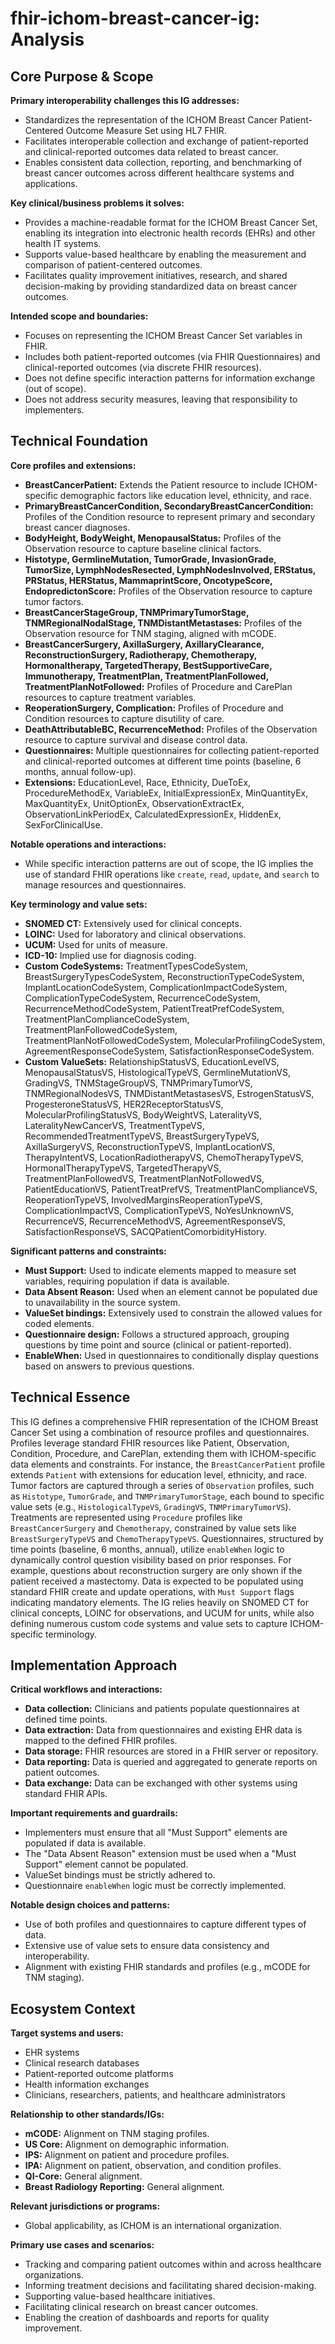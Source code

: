 # fhir-ichom-breast-cancer-ig: Analysis

## Core Purpose & Scope

**Primary interoperability challenges this IG addresses:**

-   Standardizes the representation of the ICHOM Breast Cancer Patient-Centered Outcome Measure Set using HL7 FHIR.
-   Facilitates interoperable collection and exchange of patient-reported and clinical-reported outcomes data related to breast cancer.
-   Enables consistent data collection, reporting, and benchmarking of breast cancer outcomes across different healthcare systems and applications.

**Key clinical/business problems it solves:**

-   Provides a machine-readable format for the ICHOM Breast Cancer Set, enabling its integration into electronic health records (EHRs) and other health IT systems.
-   Supports value-based healthcare by enabling the measurement and comparison of patient-centered outcomes.
-   Facilitates quality improvement initiatives, research, and shared decision-making by providing standardized data on breast cancer outcomes.

**Intended scope and boundaries:**

-   Focuses on representing the ICHOM Breast Cancer Set variables in FHIR.
-   Includes both patient-reported outcomes (via FHIR Questionnaires) and clinical-reported outcomes (via discrete FHIR resources).
-   Does not define specific interaction patterns for information exchange (out of scope).
-   Does not address security measures, leaving that responsibility to implementers.

## Technical Foundation

**Core profiles and extensions:**

-   **BreastCancerPatient:** Extends the Patient resource to include ICHOM-specific demographic factors like education level, ethnicity, and race.
-   **PrimaryBreastCancerCondition, SecondaryBreastCancerCondition:** Profiles of the Condition resource to represent primary and secondary breast cancer diagnoses.
-   **BodyHeight, BodyWeight, MenopausalStatus:** Profiles of the Observation resource to capture baseline clinical factors.
-   **Histotype, GermlineMutation, TumorGrade, InvasionGrade, TumorSize, LymphNodesResected, LymphNodesInvolved, ERStatus, PRStatus, HERStatus, MammaprintScore, OncotypeScore, EndopredictonScore:** Profiles of the Observation resource to capture tumor factors.
-   **BreastCancerStageGroup, TNMPrimaryTumorStage, TNMRegionalNodalStage, TNMDistantMetastases:** Profiles of the Observation resource for TNM staging, aligned with mCODE.
-   **BreastCancerSurgery, AxillaSurgery, AxillaryClearance, ReconstructionSurgery, Radiotherapy, Chemotherapy, Hormonaltherapy, TargetedTherapy, BestSupportiveCare, Immunotherapy, TreatmentPlan, TreatmentPlanFollowed, TreatmentPlanNotFollowed:** Profiles of Procedure and CarePlan resources to capture treatment variables.
-   **ReoperationSurgery, Complication:** Profiles of Procedure and Condition resources to capture disutility of care.
-   **DeathAttributableBC, RecurrenceMethod:** Profiles of the Observation resource to capture survival and disease control data.
-   **Questionnaires:** Multiple questionnaires for collecting patient-reported and clinical-reported outcomes at different time points (baseline, 6 months, annual follow-up).
-   **Extensions:** EducationLevel, Race, Ethnicity, DueToEx, ProcedureMethodEx, VariableEx, InitialExpressionEx, MinQuantityEx, MaxQuantityEx, UnitOptionEx, ObservationExtractEx, ObservationLinkPeriodEx, CalculatedExpressionEx, HiddenEx, SexForClinicalUse.

**Notable operations and interactions:**

-   While specific interaction patterns are out of scope, the IG implies the use of standard FHIR operations like `create`, `read`, `update`, and `search` to manage resources and questionnaires.

**Key terminology and value sets:**

-   **SNOMED CT:** Extensively used for clinical concepts.
-   **LOINC:** Used for laboratory and clinical observations.
-   **UCUM:** Used for units of measure.
-   **ICD-10:** Implied use for diagnosis coding.
-   **Custom CodeSystems:** TreatmentTypesCodeSystem, BreastSurgeryTypesCodeSystem, ReconstructionTypeCodeSystem, ImplantLocationCodeSystem, ComplicationImpactCodeSystem, ComplicationTypeCodeSystem, RecurrenceCodeSystem, RecurrenceMethodCodeSystem, PatientTreatPrefCodeSystem, TreatmentPlanComplianceCodeSystem, TreatmentPlanFollowedCodeSystem, TreatmentPlanNotFollowedCodeSystem, MolecularProfilingCodeSystem, AgreementResponseCodeSystem, SatisfactionResponseCodeSystem.
-   **Custom ValueSets:** RelationshipStatusVS, EducationLevelVS, MenopausalStatusVS, HistologicalTypeVS, GermlineMutationVS, GradingVS, TNMStageGroupVS, TNMPrimaryTumorVS, TNMRegionalNodesVS, TNMDistantMetastasesVS, EstrogenStatusVS, ProgesteroneStatusVS, HER2ReceptorStatusVS, MolecularProfilingStatusVS, BodyWeightVS, LateralityVS, LateralityNewCancerVS, TreatmentTypeVS, RecommendedTreatmentTypeVS, BreastSurgeryTypeVS, AxillaSurgeryVS, ReconstructionTypeVS, ImplantLocationVS, TherapyIntentVS, LocationRadiotherapyVS, ChemoTherapyTypeVS, HormonalTherapyTypeVS, TargetedTherapyVS, TreatmentPlanFollowedVS, TreatmentPlanNotFollowedVS, PatientEducationVS, PatientTreatPrefVS, TreatmentPlanComplianceVS, ReoperationTypeVS, InvolvedMarginsReoperationTypeVS, ComplicationImpactVS, ComplicationTypeVS, NoYesUnknownVS, RecurrenceVS, RecurrenceMethodVS, AgreementResponseVS, SatisfactionResponseVS, SACQPatientComorbidityHistory.

**Significant patterns and constraints:**

-   **Must Support:** Used to indicate elements mapped to measure set variables, requiring population if data is available.
-   **Data Absent Reason:** Used when an element cannot be populated due to unavailability in the source system.
-   **ValueSet bindings:** Extensively used to constrain the allowed values for coded elements.
-   **Questionnaire design:** Follows a structured approach, grouping questions by time point and source (clinical or patient-reported).
-   **EnableWhen:** Used in questionnaires to conditionally display questions based on answers to previous questions.

## Technical Essence

This IG defines a comprehensive FHIR representation of the ICHOM Breast Cancer Set using a combination of resource profiles and questionnaires. Profiles leverage standard FHIR resources like Patient, Observation, Condition, Procedure, and CarePlan, extending them with ICHOM-specific data elements and constraints. For instance, the `BreastCancerPatient` profile extends `Patient` with extensions for education level, ethnicity, and race. Tumor factors are captured through a series of `Observation` profiles, such as `Histotype`, `TumorGrade`, and `TNMPrimaryTumorStage`, each bound to specific value sets (e.g., `HistologicalTypeVS`, `GradingVS`, `TNMPrimaryTumorVS`). Treatments are represented using `Procedure` profiles like `BreastCancerSurgery` and `Chemotherapy`, constrained by value sets like `BreastSurgeryTypeVS` and `ChemoTherapyTypeVS`. Questionnaires, structured by time points (baseline, 6 months, annual), utilize `enableWhen` logic to dynamically control question visibility based on prior responses. For example, questions about reconstruction surgery are only shown if the patient received a mastectomy. Data is expected to be populated using standard FHIR create and update operations, with `Must Support` flags indicating mandatory elements. The IG relies heavily on SNOMED CT for clinical concepts, LOINC for observations, and UCUM for units, while also defining numerous custom code systems and value sets to capture ICHOM-specific terminology.

## Implementation Approach

**Critical workflows and interactions:**

-   **Data collection:** Clinicians and patients populate questionnaires at defined time points.
-   **Data extraction:** Data from questionnaires and existing EHR data is mapped to the defined FHIR profiles.
-   **Data storage:** FHIR resources are stored in a FHIR server or repository.
-   **Data reporting:** Data is queried and aggregated to generate reports on patient outcomes.
-   **Data exchange:** Data can be exchanged with other systems using standard FHIR APIs.

**Important requirements and guardrails:**

-   Implementers must ensure that all "Must Support" elements are populated if data is available.
-   The "Data Absent Reason" extension must be used when a "Must Support" element cannot be populated.
-   ValueSet bindings must be strictly adhered to.
-   Questionnaire `enableWhen` logic must be correctly implemented.

**Notable design choices and patterns:**

-   Use of both profiles and questionnaires to capture different types of data.
-   Extensive use of value sets to ensure data consistency and interoperability.
-   Alignment with existing FHIR standards and profiles (e.g., mCODE for TNM staging).

## Ecosystem Context

**Target systems and users:**

-   EHR systems
-   Clinical research databases
-   Patient-reported outcome platforms
-   Health information exchanges
-   Clinicians, researchers, patients, and healthcare administrators

**Relationship to other standards/IGs:**

-   **mCODE:** Alignment on TNM staging profiles.
-   **US Core:** Alignment on demographic information.
-   **IPS:** Alignment on patient and procedure profiles.
-   **IPA:** Alignment on patient, observation, and condition profiles.
-   **QI-Core:** General alignment.
-   **Breast Radiology Reporting:** General alignment.

**Relevant jurisdictions or programs:**

-   Global applicability, as ICHOM is an international organization.

**Primary use cases and scenarios:**

-   Tracking and comparing patient outcomes within and across healthcare organizations.
-   Informing treatment decisions and facilitating shared decision-making.
-   Supporting value-based healthcare initiatives.
-   Facilitating clinical research on breast cancer outcomes.
-   Enabling the creation of dashboards and reports for quality improvement.

